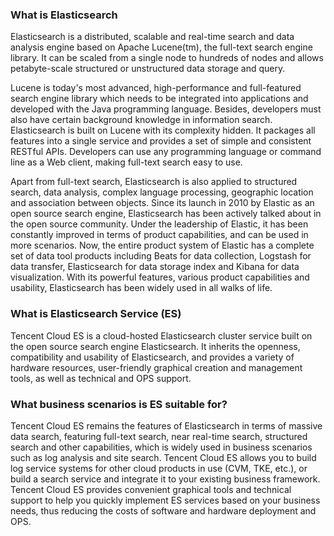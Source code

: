 ### What is Elasticsearch
Elasticsearch is a distributed, scalable and real-time search and data analysis engine based on Apache Lucene(tm), the full-text search engine library. It can be scaled from a single node to hundreds of nodes and allows petabyte-scale structured or unstructured data storage and query.

Lucene is today's most advanced, high-performance and full-featured search engine library which needs to be integrated into applications and developed with the Java programming language. Besides, developers must also have certain background knowledge in information search. Elasticsearch is built on Lucene with its complexity hidden. It packages all features into a single service and provides a set of simple and consistent RESTful APIs. Developers can use any programming language or command line as a Web client, making full-text search easy to use.

Apart from full-text search, Elasticsearch is also applied to structured search, data analysis, complex language processing, geographic location and association between objects. Since its launch in 2010 by Elastic as an open source search engine, Elasticsearch has been actively talked about in the open source community. Under the leadership of Elastic, it has been constantly improved in terms of product capabilities, and can be used in more scenarios. Now, the entire product system of Elastic has a complete set of data tool products including Beats for data collection, Logstash for data transfer, Elasticsearch for data storage index and Kibana for data visualization. With its powerful features, various product capabilities and usability, Elasticsearch has been widely used in all walks of life.

### What is Elasticsearch Service (ES)
Tencent Cloud ES is a cloud-hosted Elasticsearch cluster service built on the open source search engine Elasticsearch. It inherits the openness, compatibility and usability of Elasticsearch, and provides a variety of hardware resources, user-friendly graphical creation and management tools, as well as technical and OPS support.

### What business scenarios is ES suitable for?
Tencent Cloud ES remains the features of Elasticsearch in terms of massive data search, featuring full-text search, near real-time search, structured search and other capabilities, which is widely used in business scenarios such as log analysis and site search. Tencent Cloud ES allows you to build log service systems for other cloud products in use (CVM, TKE, etc.), or build a search service and integrate it to your existing business framework.
Tencent Cloud ES provides convenient graphical tools and technical support to help you quickly implement ES services based on your business needs, thus reducing the costs of software and hardware deployment and OPS.

